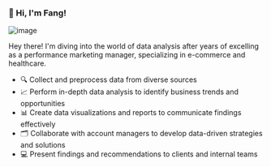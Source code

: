 ### 👋 Hi, I'm Fang!

![image](https://github.com/fangoaish/fangoaish/assets/51399519/42afbd67-0354-41b8-9902-c7325b25f7a8)


Hey there! I'm diving into the world of data analysis after years of excelling as a performance marketing manager, specializing in e-commerce and healthcare.

- 🔍 Collect and preprocess data from diverse sources
- 📈 Perform in-depth data analysis to identify business trends and opportunities
- 📊 Create data visualizations and reports to communicate findings effectively
- 🗂 Collaborate with account managers to develop data-driven strategies and solutions
- 💻 Present findings and recommendations to clients and internal teams
